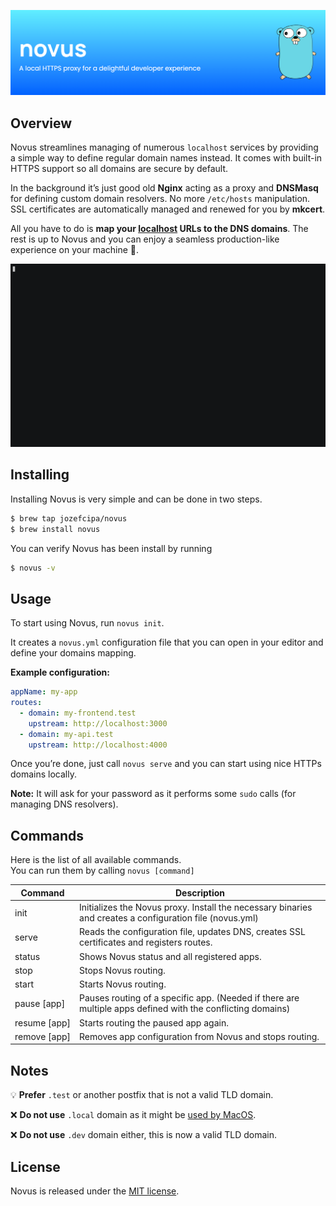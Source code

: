 <p align="center">
  <img src="./assets/banner.png">
</p>

## Overview

Novus streamlines managing of numerous `localhost` services by providing a simple way to define regular domain names instead. It comes with built-in HTTPS support so all domains are secure by default.

In the background it’s just good old **Nginx** acting as a proxy and **DNSMasq** for defining custom domain resolvers. No more `/etc/hosts` manipulation. SSL certificates are automatically managed and renewed for you by **mkcert**.

All you have to do is **map your [localhost](http://localhost) URLs to the DNS domains**. The rest is up to Novus and you can enjoy a seamless production-like experience on your machine 💯.

<p align="center">
  <img src="./assets/novus.gif">
</p>

## Installing

Installing Novus is very simple and can be done in two steps.

```bash
$ brew tap jozefcipa/novus
$ brew install novus
```

You can verify Novus has been install by running

```bash
$ novus -v
```

## Usage

To start using Novus, run `novus init`.

It creates a `novus.yml` configuration file that you can open in your editor and define your domains mapping.

**Example configuration:**

```yaml
appName: my-app
routes:
  - domain: my-frontend.test
    upstream: http://localhost:3000
  - domain: my-api.test
    upstream: http://localhost:4000
```

Once you’re done, just call `novus serve` and you can start using nice HTTPs domains locally.

**Note:** It will ask for your password as it performs some `sudo` calls (for managing DNS resolvers).

## Commands

Here is the list of all available commands.<br/>
You can run them by calling `novus [command]`

| Command | Description |
| ------- | ----------- |
| init | Initializes the Novus proxy. Install the necessary binaries and creates a configuration file (novus.yml) |
| serve | Reads the configuration file, updates DNS, creates SSL certificates and registers routes. |
| status | Shows Novus status and all registered apps. |
| stop | Stops Novus routing. |
| start | Starts Novus routing. |
| pause&nbsp;[app] | Pauses routing of a specific app. (Needed if there are multiple apps defined with the conflicting domains) |
| resume&nbsp;[app] | Starts routing the paused app again. |
| remove&nbsp;[app] | Removes app configuration from Novus and stops routing. |

## Notes

💡 **Prefer** `.test` or another postfix that is not a valid TLD domain.

❌  **Do not use** `.local` domain as it might be [used by MacOS](https://support.apple.com/en-us/101471).

❌  **Do not use** `.dev` domain either, this is now a valid TLD domain.

## **License**

Novus is released under the [MIT license](./LICENSE).
